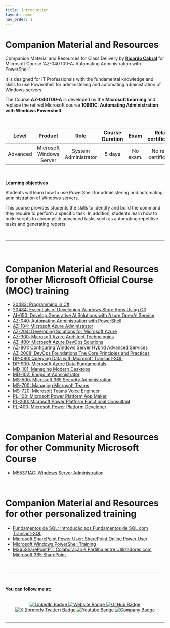 ```yaml
---
title: Introduction
layout: home
nav_order: 1
---
```


# Companion Material and Resources

Companion Material and Resources for Class Delivery by [**Ricardo Cabral**](https://www.rramoscabral.com) for Microsoft Course 'AZ-040T00-A: Automating Administration with PowerShell'.

It is designed for IT Professionals  with the fundamental knowledge and skills to use PowerShell for administering and automating administration of Windows servers

The Course **AZ-040T00-A** is developed by the **Microsoft Learning** and replace the retired Microsoft course **10961C: Automating Administration with Windows Powershell**.

<br/>


|  Level        | Product                   | Role                  | Course Duration  |  Exam     | Related certifications | 
| :---:         | :---:                     | :---:                 | :---:            | :---:     |  :---: |
|  Advanced     | Microsoft Windows Server  | System Administrator  | 5 days           | No exam.  |  No related certifications |



<br/>

<!-- Learning objectives -->
**Learning objectives**

Students will learn how to use PowerShell for administering and automating administration of Windows servers. 

This course provides students the skills to identify and build the command they require to perform a specific task. In addition, students learn how to build scripts to accomplish advanced tasks such as automating repetitive tasks and generating reports. 

<br/>

---

<br/>

<a id="othergeneraltraining" />

# Companion Material and Resources for other Microsoft Official Course (MOC) training

- [20483: Programming in C#](https://github.com/rramoscabral/20483---Training---Programming-in-C-Sharp)
- [20484: Essentials of Developing Windows Store Apps Using C#](https://github.com/rramoscabral/20484---Training---Essentials-of-Developing-Windows-Store-Apps-Using-C-Sharp)
- [AI-050: Develop Generative AI Solutions with Azure OpenAI Service](https://ai-050.rramoscabral.com/)
- [AZ-040: Automating Administration with PowerShell](https://az040.rramoscabral.com/)
- [AZ-104: Microsoft Azure Administrator](https://az-2008.rramoscabral.com/)
- [AZ-204: Developing Solutions for Microsoft Azure](https://az-204.rramoscabral.com/)
- [AZ-300: Microsoft Azure Architect Technologies](http://AZ-300.rramoscabral.com/)
- [AZ-400: Microsoft Azure DevOps Solutions](https://az-400.rramoscabral.com/)
- [AZ-801: Configuring Windows Server Hybrid Advanced Services](https://az801.rramoscabral.com)
- [AZ-2008: DevOps Foundations The Core Principles and Practices](https://az-2008.rramoscabral.com/)
- [DP-080: Querying Data with Microsoft Transact-SQL](https://dp-080.rramoscabral.com/)
- [DP-900: Microsoft Azure Data Fundamentals](https://dp-900.rramoscabral.com)
- [MD-101: Managing Modern Desktops](https://md-101.rramoscabral.com/)
- [MD-102: Endpoint Administrator](https://md-102.rramoscabral.com/)
- [MS-500: Microsoft 365 Security Administration](https://github.com/rramoscabral/MS-500---Training---Microsoft-365-Security-Administration)
- [MS-700: Managing Microsoft Teams](https://ms-700.rramoscabral.com/)
- [MS-720: Microsoft Teams Voice Engineer](https://ms-720.rramoscabral.com/)
- [PL-100: Microsoft Power Platform App Maker](https://pl-100.rramoscabral.com)
- [PL-200: Microsoft Power Platform Functional Consultant](https://pl-200.rramoscabral.com)
- [PL-400: Microsoft Power Platform Developer](https://pl-400.rramoscabral.com)

<br/>

# Companion Material and Resources for other Community Microsoft Course

- [M55371AC: Windows Server Administration](https://m55371.rramoscabral.com/)

<br/>

# Companion Material and Resources for other personalized training

- [Fundamentos de SQL: Introdução aos Fundamentos de SQL com Transact-SQL](https://rramoscabral.github.io/Fundamentos-de-SQL/)
- [Microsoft SharePoint Power User: SharePoint Online Power User](http://msspopoweruser.rramoscabral.com/)
- [Microsoft Windows PowerShell Training](https://github.com/rramoscabral/MSPowerShell---Training---Microsoft-Windows-PowerShell)
- [M365SharePointPT: Colaboração e Partilha entre Utilizadores com Microsoft 365 SharePoint](https://m365sharepointpt.rramoscabral.com/)

<br/>

---

<!-- followme -->

<a id="followme" />

<br/>

**You can follow me at:**

<br/>
<div id="badges" align="center">
  <a href="https://www.linkedin.com/in/rrcabral">
    <img src="https://img.shields.io/badge/LinkedIn-blue?style=for-the-badge&logo=linkedin&logoColor=white" alt="LinkedIn Badge"/>
  </a>
   <a href="https://www.rramoscabral.com">
    <img src="https://img.shields.io/badge/Website-blue?style=for-the-badge&logo=website&logoColor=white" alt="Website Badge"/>
  </a>
  <a href="https://github.com/rramoscabral/">
    <img src="https://img.shields.io/badge/GitHub-blue?style=for-the-badge&logo=github&logoColor=white" alt="GitHub Badge"/>
  </a>
  <a href="https://twitter.com/rramoscabral">
    <img src="https://img.shields.io/badge/Twitter-blue?style=for-the-badge&logo=x&logoColor=white" alt="X (formerly Twitter) Badge"/>
  </a>
  <a href="https://www.youtube.com/channel/UCKClueNUPLPluB6WIY3Joug">
    <img src="https://img.shields.io/badge/Youtube-blue?style=for-the-badge&logo=youtube&logoColor=white" alt="Youtube Badge"/>
  </a>
  <a href="https://www.nworkit.pt">
    <img src="https://img.shields.io/badge/Company-blue?style=for-the-badge&logo=website&logoColor=white" alt="Company Badge"/>
  </a>
</div>

<br/>

---

<br/>
